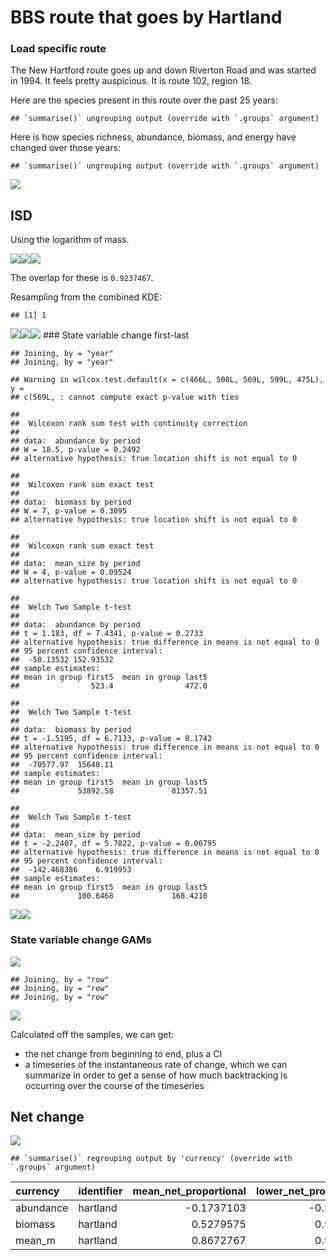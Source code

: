 BBS route that goes by Hartland
================

### Load specific route

The New Hartford route goes up and down Riverton Road and was started in
1994. It feels pretty auspicious. It is route 102, region 18.

Here are the species present in this route over the past 25 years:

    ## `summarise()` ungrouping output (override with `.groups` argument)

Here is how species richness, abundance, biomass, and energy have
changed over those years:

    ## `summarise()` ungrouping output (override with `.groups` argument)

![](isd_files/figure-gfm/state%20variables-1.png)<!-- -->

## ISD

Using the logarithm of mass.

![](isd_files/figure-gfm/isd-1.png)<!-- -->![](isd_files/figure-gfm/isd-2.png)<!-- -->![](isd_files/figure-gfm/isd-3.png)<!-- -->

The overlap for these is `0.9237467`.

Resampling from the combined KDE:

    ## [1] 1

![](isd_files/figure-gfm/unnamed-chunk-1-1.png)<!-- -->![](isd_files/figure-gfm/unnamed-chunk-1-2.png)<!-- -->![](isd_files/figure-gfm/unnamed-chunk-1-3.png)<!-- -->
\#\#\# State variable change first-last

    ## Joining, by = "year"
    ## Joining, by = "year"

    ## Warning in wilcox.test.default(x = c(466L, 508L, 569L, 599L, 475L), y =
    ## c(569L, : cannot compute exact p-value with ties

    ## 
    ##  Wilcoxon rank sum test with continuity correction
    ## 
    ## data:  abundance by period
    ## W = 18.5, p-value = 0.2492
    ## alternative hypothesis: true location shift is not equal to 0

    ## 
    ##  Wilcoxon rank sum exact test
    ## 
    ## data:  biomass by period
    ## W = 7, p-value = 0.3095
    ## alternative hypothesis: true location shift is not equal to 0

    ## 
    ##  Wilcoxon rank sum exact test
    ## 
    ## data:  mean_size by period
    ## W = 4, p-value = 0.09524
    ## alternative hypothesis: true location shift is not equal to 0

    ## 
    ##  Welch Two Sample t-test
    ## 
    ## data:  abundance by period
    ## t = 1.183, df = 7.4341, p-value = 0.2733
    ## alternative hypothesis: true difference in means is not equal to 0
    ## 95 percent confidence interval:
    ##  -50.13532 152.93532
    ## sample estimates:
    ## mean in group first5  mean in group last5 
    ##                523.4                472.0

    ## 
    ##  Welch Two Sample t-test
    ## 
    ## data:  biomass by period
    ## t = -1.5195, df = 6.7133, p-value = 0.1742
    ## alternative hypothesis: true difference in means is not equal to 0
    ## 95 percent confidence interval:
    ##  -70577.97  15648.11
    ## sample estimates:
    ## mean in group first5  mean in group last5 
    ##             53892.58             81357.51

    ## 
    ##  Welch Two Sample t-test
    ## 
    ## data:  mean_size by period
    ## t = -2.2407, df = 5.7822, p-value = 0.06795
    ## alternative hypothesis: true difference in means is not equal to 0
    ## 95 percent confidence interval:
    ##  -142.468386    6.919953
    ## sample estimates:
    ## mean in group first5  mean in group last5 
    ##             100.6468             168.4210

![](isd_files/figure-gfm/unnamed-chunk-2-1.png)<!-- -->![](isd_files/figure-gfm/unnamed-chunk-2-2.png)<!-- -->

### State variable change GAMs

![](isd_files/figure-gfm/just%20e%20portal-1.png)<!-- -->

    ## Joining, by = "row"
    ## Joining, by = "row"
    ## Joining, by = "row"

![](isd_files/figure-gfm/unnamed-chunk-4-1.png)<!-- -->

Calculated off the samples, we can get:

  - the net change from beginning to end, plus a CI
  - a timeseries of the instantaneous rate of change, which we can
    summarize in order to get a sense of how much backtracking is
    occurring over the course of the timeseries

## Net change

![](isd_files/figure-gfm/shortcut%20to%20net%20change-1.png)<!-- -->

    ## `summarise()` regrouping output by 'currency' (override with `.groups` argument)

<div class="kable-table">

| currency  | identifier | mean\_net\_proportional | lower\_net\_proportional | upper\_net\_proportional |
| :-------- | :--------- | ----------------------: | -----------------------: | -----------------------: |
| abundance | hartland   |             \-0.1737103 |              \-0.2367634 |              \-0.0961954 |
| biomass   | hartland   |               0.5279575 |                0.5157508 |                0.5382951 |
| mean\_m   | hartland   |               0.8672767 |                0.5452759 |                1.2445816 |

</div>
